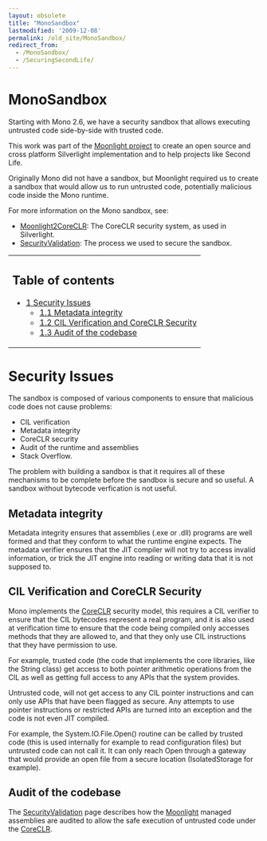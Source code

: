 ```yaml
---
layout: obsolete
title: "MonoSandbox"
lastmodified: '2009-12-08'
permalink: /old_site/MonoSandbox/
redirect_from:
  - /MonoSandbox/
  - /SecuringSecondLife/
---
```


MonoSandbox
===========

Starting with Mono 2.6, we have a security sandbox that allows executing untrusted code side-by-side with trusted code.

This work was part of the [Moonlight project](/index.php?title=Moonlight_project&action=edit&redlink=1 "Moonlight project (page does not exist)") to create an open source and cross platform Silverlight implementation and to help projects like Second Life.

Originally Mono did not have a sandbox, but Moonlight required us to create a sandbox that would allow us to run untrusted code, potentially malicious code inside the Mono runtime.

For more information on the Mono sandbox, see:

-   [Moonlight2CoreCLR]({{site.github.url}}/old_site/Moonlight2CoreCLR "Moonlight2CoreCLR"): The CoreCLR security system, as used in Silverlight.
-   [SecurityValidation]({{site.github.url}}/old_site/SecurityValidation "SecurityValidation"): The process we used to secure the sandbox.

<table>
<col width="100%" />
<tbody>
<tr class="odd">
<td align="left"><h2>Table of contents</h2>
<ul>
<li><a href="#security-issues">1 Security Issues</a>
<ul>
<li><a href="#metadata-integrity">1.1 Metadata integrity</a></li>
<li><a href="#cil-verification-and-coreclr-security">1.2 CIL Verification and CoreCLR Security</a></li>
<li><a href="#audit-of-the-codebase">1.3 Audit of the codebase</a></li>
</ul></li>
</ul></td>
</tr>
</tbody>
</table>

Security Issues
===============

The sandbox is composed of various components to ensure that malicious code does not cause problems:

-   CIL verification
-   Metadata integrity
-   CoreCLR security
-   Audit of the runtime and assemblies
-   Stack Overflow.

The problem with building a sandbox is that it requires all of these mechanisms to be complete before the sandbox is secure and so useful. A sandbox without bytecode verfication is not useful.

Metadata integrity
------------------

Metadata integrity ensures that assemblies (.exe or .dll) programs are well formed and that they conform to what the runtime engine expects. The metadata verifier ensures that the JIT compiler will not try to access invalid information, or trick the JIT engine into reading or writing data that it is not supposed to.

CIL Verification and CoreCLR Security
-------------------------------------

Mono implements the [CoreCLR]({{site.github.url}}/old_site/Moonlight2CoreCLR "Moonlight2CoreCLR") security model, this requires a CIL verifier to ensure that the CIL bytecodes represent a real program, and it is also used at verification time to ensure that the code being compiled only accesses methods that they are allowed to, and that they only use CIL instructions that they have permission to use.

For example, trusted code (the code that implements the core libraries, like the String class) get access to both pointer arithmetic operations from the CIL as well as getting full access to any APIs that the system provides.

Untrusted code, will not get access to any CIL pointer instructions and can only use APIs that have been flagged as secure. Any attempts to use pointer instructions or restricted APIs are turned into an exception and the code is not even JIT compiled.

For example, the System.IO.File.Open() routine can be called by trusted code (this is used internally for example to read configuration files) but untrusted code can not call it. It can only reach Open through a gateway that would provide an open file from a secure location (IsolatedStorage for example).

Audit of the codebase
---------------------

The [SecurityValidation]({{site.github.url}}/old_site/SecurityValidation "SecurityValidation") page describes how the [Moonlight]({{site.github.url}}/old_site/Moonlight "Moonlight") managed assemblies are audited to allow the safe execution of untrusted code under the [CoreCLR]({{site.github.url}}/old_site/Moonlight2CoreCLR "Moonlight2CoreCLR").

